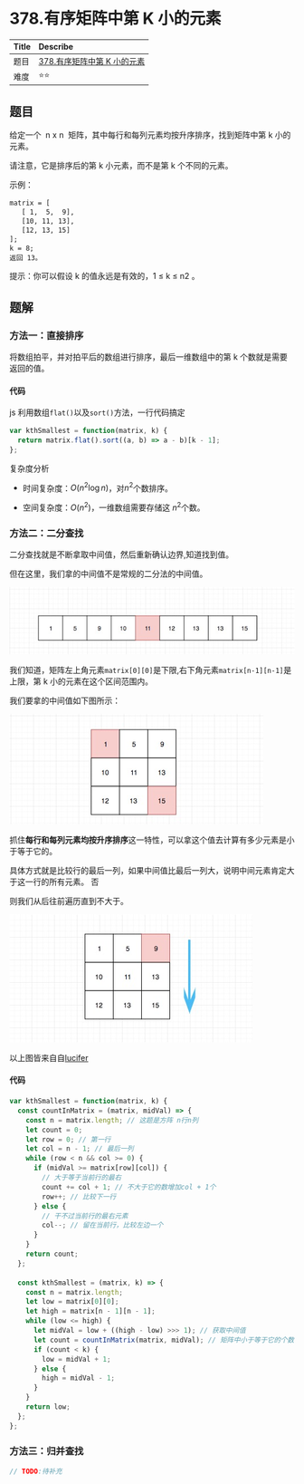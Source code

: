 # 378.有序矩阵中第 K 小的元素

| Title | Describe                                                                                                 |
| :---- | :------------------------------------------------------------------------------------------------------- |
| 题目  | [378.有序矩阵中第 K 小的元素](https://leetcode-cn.com/problems/kth-smallest-element-in-a-sorted-matrix/) |
| 难度  | ⭐⭐                                                                                                     |

## 题目

给定一个  n x n  矩阵，其中每行和每列元素均按升序排序，找到矩阵中第 k 小的元素。

请注意，它是排序后的第 k 小元素，而不是第 k 个不同的元素。

示例：

```
matrix = [
   [ 1,  5,  9],
   [10, 11, 13],
   [12, 13, 15]
];
k = 8;
返回 13。
```

提示：你可以假设 k 的值永远是有效的，1 ≤ k ≤ n2 。

## 题解

### 方法一：直接排序

将数组拍平，并对拍平后的数组进行排序，最后一维数组中的第 k 个数就是需要返回的值。

#### 代码

js 利用数组`flat()`以及`sort()`方法，一行代码搞定

```javascript
var kthSmallest = function(matrix, k) {
  return matrix.flat().sort((a, b) => a - b)[k - 1];
};
```

复杂度分析

- 时间复杂度：$O(n^2\log{n})$，对$n^2$个数排序。

- 空间复杂度：$O(n^2)$，一维数组需要存储这 $n^2$个数。

### 方法二：二分查找

二分查找就是不断拿取中间值，然后重新确认边界,知道找到值。

但在这里，我们拿的中间值不是常规的二分法的中间值。

![sort-001.png](./images/sort-001.png)

我们知道，矩阵左上角元素`matrix[0][0]`是下限,右下角元素`matrix[n-1][n-1]`是上限，第 k 小的元素在这个区间范围内。

我们要拿的中间值如下图所示：

![sort-002.png](./images/sort-002.png)

抓住**每行和每列元素均按升序排序**这一特性，可以拿这个值去计算有多少元素是小于等于它的。

具体方式就是比较行的最后一列，如果中间值比最后一列大，说明中间元素肯定大于这一行的所有元素。 否

则我们从后往前遍历直到不大于。

![sort-003.png](./images/sort-003.png)

以上图皆来自自[lucifer](https://leetcode-cn.com/problems/kth-smallest-element-in-a-sorted-matrix/solution/er-fen-cha-zhao-378-you-xu-ju-zhen-zhong-di-kxiao-/)

#### 代码

```javascript
var kthSmallest = function(matrix, k) {
  const countInMatrix = (matrix, midVal) => {
    const n = matrix.length; // 这题是方阵 n行n列
    let count = 0;
    let row = 0; // 第一行
    let col = n - 1; // 最后一列
    while (row < n && col >= 0) {
      if (midVal >= matrix[row][col]) {
        // 大于等于当前行的最右
        count += col + 1; // 不大于它的数增加col + 1个
        row++; // 比较下一行
      } else {
        // 干不过当前行的最右元素
        col--; // 留在当前行，比较左边一个
      }
    }
    return count;
  };

  const kthSmallest = (matrix, k) => {
    const n = matrix.length;
    let low = matrix[0][0];
    let high = matrix[n - 1][n - 1];
    while (low <= high) {
      let midVal = low + ((high - low) >>> 1); // 获取中间值
      let count = countInMatrix(matrix, midVal); // 矩阵中小于等于它的个数
      if (count < k) {
        low = midVal + 1;
      } else {
        high = midVal - 1;
      }
    }
    return low;
  };
};
```

### 方法三：归并查找

```javascript
// TODO:待补充
```
